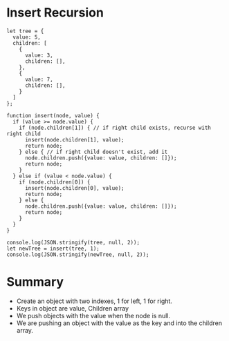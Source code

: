 # Insert Recursion
```
let tree = {
  value: 5,
  children: [
    {
      value: 3,
      children: [],
    },
    {
      value: 7,
      children: [],
    }
  ]
};

function insert(node, value) {
  if (value >= node.value) {
    if (node.children[1]) { // if right child exists, recurse with right child
      insert(node.children[1], value);
      return node;
    } else { // if right child doesn't exist, add it
      node.children.push({value: value, children: []});
      return node;
    }
  } else if (value < node.value) {
    if (node.children[0]) {
      insert(node.children[0], value);
      return node;
    } else {
      node.children.push({value: value, children: []});
      return node;
    }
  }
}

console.log(JSON.stringify(tree, null, 2));
let newTree = insert(tree, 1);
console.log(JSON.stringify(newTree, null, 2));
```

# Summary 
- Create an object with two indexes, 1 for left, 1 for right.
- Keys in object are value, Children array
- We push objects with the value when the node is null.
- We are pushing an object with the value as the key and into the children array.